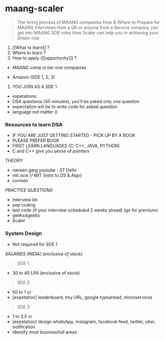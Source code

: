 # maang-scaler

>   The hiring process of MAANG companies
>  How & Where to Prepare for MAANG Interviews
>  How a QA or anyone from a Service company can get into MAANG SDE roles
>  How Scaler can help you in achieving your dream role


1. [[What to learn]] ?
3. Where to learn ?
4. How to apply ([[opportunity]]) ?


- MAANG come in tier one companies

- Amazon (SDE 1, 2, 3)

1. YOU JOIN AS A SDE 1
- expetations:
- DSA questions (45 minutes), you'll be asked only one question
- expectation will be to write code for asked question
- language not matter ()

### Resources to learn DSA
- IF YOU ARE JUST GETTING STARTED - PICK UP BY A BOOK
- PLEASE PREFER BOOK
- FIRST LEARN LANGUAGES (C, C++, JAVA, PYTHON)
- C and C++ give you sense of pointers


*THEORY*
- naveen garg youtube - IIT Delhi
- mit.ocw // MIT (Intro to DS & Algo)
- cormen

*PRACTICE QUESTIONS*
- Interview bit
- pep coding
- leet code (if your interview scheduled 2 weeks ahead) (go for premium)
- geeks4geeks
- Scaler

### System Design
- Not required for SDE 1

*SALARIES (INDIA) (enclusive of stock)*

> SDE 1
- 30 to 40 LPA (enclusive of stock)

> SDE 2
- 50 to 1 cr
- [expetation] leaderboard, tiny URL, google typeahead, microservices

> SDE 3
- 1 to 2.5 cr
- [expetation] design whatsApp, Instagram, facebook feed, twitter, uber, notification
- Identify most businessfull areas
